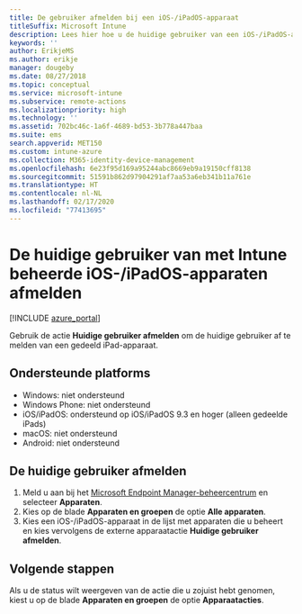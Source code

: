 ```yaml
---
title: De gebruiker afmelden bij een iOS-/iPadOS-apparaat
titleSuffix: Microsoft Intune
description: Lees hier hoe u de huidige gebruiker van een iOS-/iPadOS-apparaat kunt afmelden met Intune.
keywords: ''
author: ErikjeMS
ms.author: erikje
manager: dougeby
ms.date: 08/27/2018
ms.topic: conceptual
ms.service: microsoft-intune
ms.subservice: remote-actions
ms.localizationpriority: high
ms.technology: ''
ms.assetid: 702bc46c-1a6f-4689-bd53-3b778a447baa
ms.suite: ems
search.appverid: MET150
ms.custom: intune-azure
ms.collection: M365-identity-device-management
ms.openlocfilehash: 6e23f95d169a95244abc8669eb9a19150cff8138
ms.sourcegitcommit: 51591b862d97904291af7aa53a6eb341b11a761e
ms.translationtype: HT
ms.contentlocale: nl-NL
ms.lasthandoff: 02/17/2020
ms.locfileid: "77413695"
---
```

# <a name="logout-the-current-user-on-intune-managed-iosipados-devices"></a>De huidige gebruiker van met Intune beheerde iOS-/iPadOS-apparaten afmelden


[!INCLUDE [azure_portal](../includes/azure_portal.md)]

Gebruik de actie **Huidige gebruiker afmelden** om de huidige gebruiker af te melden van een gedeeld iPad-apparaat. 

## <a name="supported-platforms"></a>Ondersteunde platforms

- Windows: niet ondersteund
- Windows Phone: niet ondersteund
- iOS/iPadOS: ondersteund op iOS/iPadOS 9.3 en hoger (alleen gedeelde iPads)
- macOS: niet ondersteund
- Android: niet ondersteund

## <a name="how-to-log-out-the-current-user"></a>De huidige gebruiker afmelden

1. Meld u aan bij het [Microsoft Endpoint Manager-beheercentrum](https://go.microsoft.com/fwlink/?linkid=2109431) en selecteer **Apparaten**.
4. Kies op de blade **Apparaten en groepen** de optie **Alle apparaten**.
5. Kies een iOS-/iPadOS-apparaat in de lijst met apparaten die u beheert en kies vervolgens de externe apparaatactie **Huidige gebruiker afmelden**.

## <a name="next-steps"></a>Volgende stappen

Als u de status wilt weergeven van de actie die u zojuist hebt genomen, kiest u op de blade **Apparaten en groepen** de optie **Apparaatacties**.

